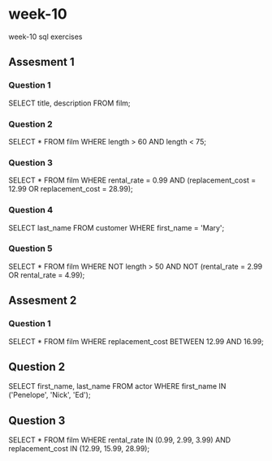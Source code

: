 # week-10
week-10 sql exercises

## Assesment 1
### Question 1
SELECT title, description FROM film;

### Question 2
SELECT * FROM film
WHERE length > 60 AND length < 75;

### Question 3
SELECT * FROM film
WHERE rental_rate = 0.99 AND (replacement_cost = 12.99 OR replacement_cost = 28.99);

### Question 4
SELECT last_name FROM customer
WHERE first_name = 'Mary';

### Question 5
SELECT * FROM film
WHERE NOT length > 50 AND NOT (rental_rate = 2.99 OR rental_rate = 4.99);

## Assesment 2
### Question 1
SELECT * FROM film
WHERE replacement_cost BETWEEN 12.99 AND 16.99;

## Question 2
SELECT first_name, last_name FROM actor
WHERE first_name IN ('Penelope', 'Nick', 'Ed');

## Question 3
SELECT * FROM film
WHERE rental_rate IN (0.99, 2.99, 3.99) AND replacement_cost IN (12.99, 15.99, 28.99);
